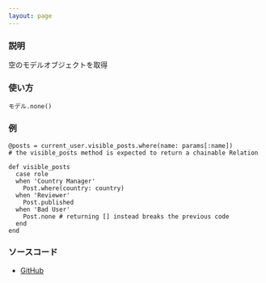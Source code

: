 ```yaml
---
layout: page
---
```

### 説明
空のモデルオブジェクトを取得

### 使い方
    モデル.none()

### 例
    @posts = current_user.visible_posts.where(name: params[:name])
    # the visible_posts method is expected to return a chainable Relation

    def visible_posts
      case role
      when 'Country Manager'
        Post.where(country: country)
      when 'Reviewer'
        Post.published
      when 'Bad User'
        Post.none # returning [] instead breaks the previous code
      end
    end

### ソースコード
* [GitHub](https://github.com/rails/rails/blob/f33d52c95217212cbacc8d5e44b5a8e3cdc6f5b3/activerecord/lib/active_record/relation/query_methods.rb#L800)